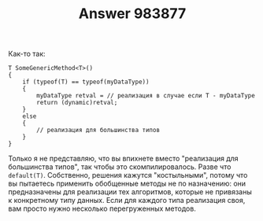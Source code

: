 ﻿---
title: "Answer 983877"
se.owner.user_id: 240512
se.owner.display_name: "MSDN.WhiteKnight"
se.owner.link: "https://ru.stackoverflow.com/users/240512/msdn-whiteknight"
se.answer_id: 983877
se.question_id: 983720
se.post_type: answer
se.score: 2
se.is_accepted: False
---
<p>Как-то так:</p>

<pre><code>T SomeGenericMethod&lt;T&gt;()
{
    if (typeof(T) == typeof(myDataType))
    {
        myDataType retval = // реализация в случае если T - myDataType
        return (dynamic)retval;
    }
    else
    {
        // реализация для большинства типов
    }
}  
</code></pre>

<p>Только я не представляю, что вы впихнете вместо "реализация для большинства типов", так чтобы это скомпилировалось. Разве что <code>default(T)</code>. Собственно, решения кажутся "костыльными", потому что вы пытаетесь применить обобщенные методы не по назначению: они предназначены для реализации тех алгоритмов, которые не привязаны к конкретному типу данных. Если для каждого типа реализация своя, вам просто нужно несколько перегруженных методов.      </p>
